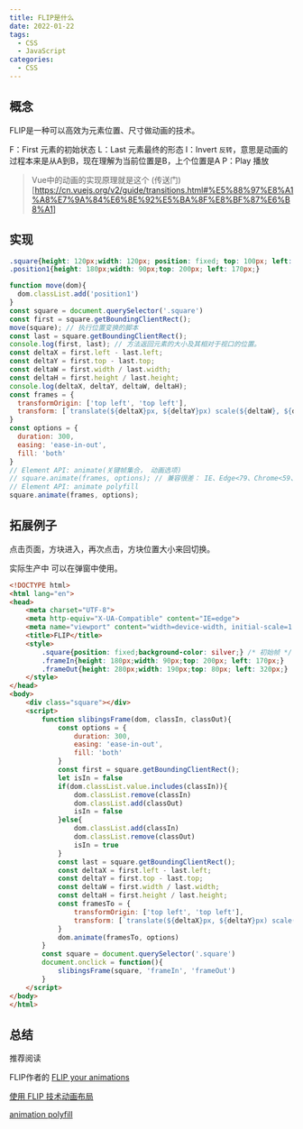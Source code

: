 ```yaml
---
title: FLIP是什么
date: 2022-01-22
tags: 
  - CSS
  - JavaScript
categories: 
  - CSS
---
```


<!--more-->

## 概念

FLIP是一种可以高效为元素位置、尺寸做动画的技术。

F：First 元素的初始状态
L：Last 元素最终的形态
I：Invert `反转`，意思是动画的过程本来是从A到B，现在理解为当前位置是B，上个位置是A
P：Play 播放

> Vue中的动画的实现原理就是这个 (传送门)[https://cn.vuejs.org/v2/guide/transitions.html#%E5%88%97%E8%A1%A8%E7%9A%84%E6%8E%92%E5%BA%8F%E8%BF%87%E6%B8%A1]

## 实现

```css
.square{height: 120px;width: 120px; position: fixed; top: 100px; left: 100px;background-color: silver;}
.position1{height: 180px;width: 90px;top: 200px; left: 170px;}
```

```javascript
function move(dom){
  dom.classList.add('position1')
}
const square = document.querySelector('.square')
const first = square.getBoundingClientRect();
move(square); // 执行位置变换的脚本
const last = square.getBoundingClientRect();
console.log(first, last); // 方法返回元素的大小及其相对于视口的位置。 
const deltaX = first.left - last.left;
const deltaY = first.top - last.top;
const deltaW = first.width / last.width;
const deltaH = first.height / last.height;
console.log(deltaX, deltaY, deltaW, deltaH);
const frames = {
  transformOrigin: ['top left', 'top left'],
  transform: [`translate(${deltaX}px, ${deltaY}px) scale(${deltaW}, ${deltaH})`, 'none'] // 计算初始帧和结束帧
}
const options = {
  duration: 300,
  easing: 'ease-in-out',
  fill: 'both'
}
// Element API: animate(关键帧集合， 动画选项)
// square.animate(frames, options); // 兼容很差： IE、Edge<79、Chrome<59、safari<8、移动端UC、QQ、Baidu不支持
// Element API: animate polyfill
square.animate(frames, options);
```

## 拓展例子

点击页面，方块进入，再次点击，方块位置大小来回切换。

实际生产中 可以在弹窗中使用。

```html
<!DOCTYPE html>
<html lang="en">
<head>
    <meta charset="UTF-8">
    <meta http-equiv="X-UA-Compatible" content="IE=edge">
    <meta name="viewport" content="width=device-width, initial-scale=1.0">
    <title>FLIP</title>
    <style>
        .square{position: fixed;background-color: silver;} /* 初始帧 */
        .frameIn{height: 180px;width: 90px;top: 200px; left: 170px;}
        .frameOut{height: 280px;width: 190px;top: 80px; left: 320px;}
    </style>
</head>
<body>
    <div class="square"></div>
    <script>
        function slibingsFrame(dom, classIn, classOut){
            const options = {
                duration: 300,
                easing: 'ease-in-out',
                fill: 'both'
            }
            const first = square.getBoundingClientRect();
            let isIn = false
            if(dom.classList.value.includes(classIn)){
                dom.classList.remove(classIn)
                dom.classList.add(classOut)
                isIn = false
            }else{
                dom.classList.add(classIn)
                dom.classList.remove(classOut)
                isIn = true
            }
            const last = square.getBoundingClientRect();
            const deltaX = first.left - last.left;
            const deltaY = first.top - last.top;
            const deltaW = first.width / last.width;
            const deltaH = first.height / last.height;
            const framesTo = {
                transformOrigin: ['top left', 'top left'],
                transform: [`translate(${deltaX}px, ${deltaY}px) scale(${deltaW}, ${deltaH})`, 'none']
            }
            dom.animate(framesTo, options)
        }
        const square = document.querySelector('.square')
        document.onclick = function(){
            slibingsFrame(square, 'frameIn', 'frameOut')
        }
    </script>
</body>
</html>
```

## 总结

推荐阅读 

FLIP作者的 [FLIP your animations](https://aerotwist.com/blog/flip-your-animations/)

[使用 FLIP 技术动画布局](https://css-tricks.com/animating-layouts-with-the-flip-technique)

[animation polyfill](https://github.com/web-animations/web-animations-js)
